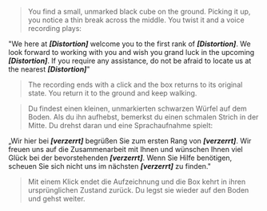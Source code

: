 > You find a small, unmarked black cube on the ground. Picking it up, you notice a thin break across the middle. You twist it and a voice recording plays:

"We here at ***[Distortion]*** welcome you to the first rank of ***[Distortion]***. We look forward to working with you and wish you grand luck in the upcoming ***[Distortion]***. If you require any assistance, do not be afraid to locate us at the nearest ***[Distortion]***"

> The recording ends with a click and the box returns to its original state. You return it to the ground and keep walking.


> Du findest einen kleinen, unmarkierten schwarzen Würfel auf dem Boden. Als du ihn aufhebst, bemerkst du einen schmalen Strich in der Mitte. Du drehst daran und eine Sprachaufnahme spielt: 

„Wir hier bei ***[verzerrt]*** begrüßen Sie zum ersten Rang von ***[verzerrt]***. Wir freuen uns auf die Zusammenarbeit mit Ihnen und wünschen Ihnen viel Glück bei der bevorstehenden ***[verzerrt]***. Wenn Sie Hilfe benötigen, scheuen Sie sich nicht uns im nächsten ***[verzerrt]*** zu finden."  

> Mit einem Klick endet die Aufzeichnung und die Box kehrt in ihren ursprünglichen Zustand zurück. Du legst sie wieder auf den Boden und gehst weiter.  
